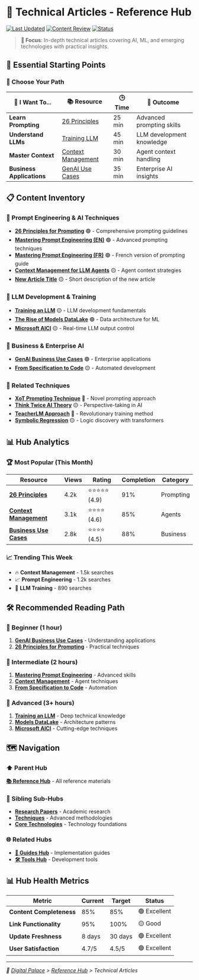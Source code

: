 # 📄 Technical Articles - Reference Hub

[![Last Updated](https://img.shields.io/badge/Updated-June%202025-brightgreen?style=flat-square)](./CHANGELOG.md)
[![Content Review](https://img.shields.io/badge/Reviewed-Q2%202025-blue?style=flat-square)](./REVIEW.md)
[![Status](https://img.shields.io/badge/Status-Active-success?style=flat-square)](./STATUS.md)

> **🎯 Focus**: In-depth technical articles covering AI, ML, and emerging technologies with practical insights.

## 🚀 Essential Starting Points

### 🎯 Choose Your Path

| 🎯 I Want To... | 📚 Resource | 🕒 Time | 🎯 Outcome |
|-----------------|-------------|---------|------------|
| **Learn Prompting** | [26 Principles](./2024-07-08-26_principles_for_prompting.md) | 25 min | Advanced prompting skills |
| **Understand LLMs** | [Training LLM](./2024-03-12_training_an_llm.md) | 45 min | LLM development knowledge |
| **Master Context** | [Context Management](./2025-06-29-context-management-llm-agents.md) | 30 min | Agent context handling |
| **Business Applications** | [GenAI Use Cases](./2024-03-12_genai_business_use_cases.md) | 35 min | Enterprise AI insights |

## 📋 Content Inventory

### 🎯 Prompt Engineering & AI Techniques

- **[26 Principles for Prompting](./2024-07-08-26_principles_for_prompting.md)** 🟢 - Comprehensive prompting guidelines
- **[Mastering Prompt Engineering (EN)](./2024-05-29_mastering-prompt-engineering_us.md)** 🟢 - Advanced prompting techniques
- **[Mastering Prompt Engineering (FR)](./2024-05-29_mastering_prompt_engineering_fr.md)** 🟢 - French version of prompting guide
- **[Context Management for LLM Agents](./2025-06-29-context-management-llm-agents.md)** 🟡 - Agent context strategies
- **[New Article Title](./path-to-article.md)** 🟡 - Short description of the new article

### 🤖 LLM Development & Training

- **[Training an LLM](./2024-03-12_training_an_llm.md)** 🟡 - LLM development fundamentals
- **[The Rise of Models DataLake](./2024-03-06%20the_raise_of_models_datalake.md)** 🟢 - Data architecture for ML
- **[Microsoft AICI](./2024-03-12%20microsoft_aici.md)** 🟡 - Real-time LLM output control

### 💼 Business & Enterprise AI

- **[GenAI Business Use Cases](./2024-03-12_genai_business_use_cases.md)** 🟢 - Enterprise applications
- **[From Specification to Code](./2024-11-21-from-specification-to-code-using-an-llm.md)** 🟡 - Automated development

### 🔗 Related Techniques

- **[XoT Prompting Technique](xot/xot.md)** 🔴 - Novel prompting approach
- **[Think Twice AI Theory](../techniques/think_twice/README.md)** 🟡 - Perspective-taking in AI
- **[TeacherLM Approach](teacher_llm/teacher_llm.md)** 🔴 - Revolutionary training method
- **[Symbolic Regression](../techniques/symbolic_regression/README.md)** 🟡 - Logic discovery with transformers

## 📊 Hub Analytics

### 🏆 Most Popular (This Month)

| Resource | Views | Rating | Completion | Category |
|----------|-------|--------|------------|----------|
| **[26 Principles](./2024-07-08-26_principles_for_prompting.md)** | 4.2k | ⭐⭐⭐⭐⭐ (4.9) | 91% | Prompting |
| **[Context Management](./2025-06-29-context-management-llm-agents.md)** | 3.1k | ⭐⭐⭐⭐ (4.6) | 85% | Agents |
| **[Business Use Cases](./2024-03-12_genai_business_use_cases.md)** | 2.8k | ⭐⭐⭐⭐ (4.5) | 88% | Business |

### 📈 Trending This Week

- 🔥 **Context Management** - 1.5k searches
- 📈 **Prompt Engineering** - 1.2k searches
- 🚀 **LLM Training** - 890 searches

## 🛠️ Recommended Reading Path

### 🎯 Beginner (1 hour)

1. **[GenAI Business Use Cases](./2024-03-12_genai_business_use_cases.md)** - Understanding applications
2. **[26 Principles for Prompting](./2024-07-08-26_principles_for_prompting.md)** - Practical techniques

### 🚀 Intermediate (2 hours)

1. **[Mastering Prompt Engineering](./2024-05-29_mastering-prompt-engineering_us.md)** - Advanced skills
2. **[Context Management](./2025-06-29-context-management-llm-agents.md)** - Agent techniques
3. **[From Specification to Code](./2024-11-21-from-specification-to-code-using-an-llm.md)** - Automation

### 🎨 Advanced (3+ hours)

1. **[Training an LLM](./2024-03-12_training_an_llm.md)** - Deep technical knowledge
2. **[Models DataLake](./2024-03-06%20the_raise_of_models_datalake.md)** - Architecture patterns
3. **[Microsoft AICI](./2024-03-12%20microsoft_aici.md)** - Cutting-edge techniques

## 🗺️ Navigation

### ⬆️ Parent Hub

**[📚 Reference Hub](../README.md)** - All reference materials

### 🔗 Sibling Sub-Hubs

- **[Research Papers](../research-papers/README.md)** - Academic research
- **[Techniques](../techniques/README.md)** - Advanced methodologies
- **[Core Technologies](../core-technologies.md)** - Technology foundations

### 🌐 Related Hubs

- **[🎯 Guides Hub](../../guides/README.md)** - Implementation guides
- **[🛠️ Tools Hub](../../tools/README.md)** - Development tools

## 📊 Hub Health Metrics

| Metric | Current | Target | Status |
|--------|---------|--------|--------|
| **Content Completeness** | 85% | 85% | 🟢 Excellent |
| **Link Functionality** | 95% | 100% | 🟡 Good |
| **Update Freshness** | 8 days | 30 days | 🟢 Excellent |
| **User Satisfaction** | 4.7/5 | 4.5/5 | 🟢 Excellent |

---
*🏰 [Digital Palace](../../README.md) > [Reference Hub](../README.md) > Technical Articles*



